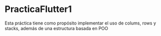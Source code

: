 # PracticaFlutter1
Esta práctica tiene como propósito implementar el uso de colums, rows y stacks, además de una estructura basada en POO
